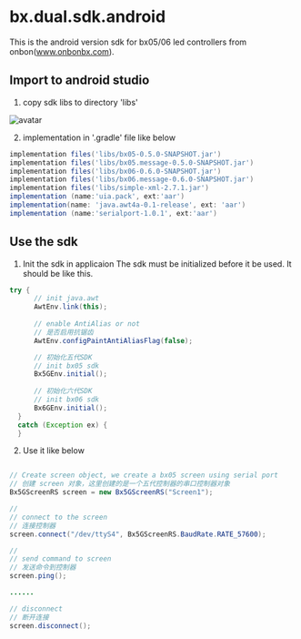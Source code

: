 # bx.dual.sdk.android
This is the android version sdk for bx05/06 led controllers from onbon(www.onbonbx.com).

## Import to android studio
1. copy sdk libs to directory 'libs'

![avatar](https://github.com/onbonlab/bx.dual.sdk.android/blob/master/doc/pic/copy%20libs.png)


2. implementation  in '.gradle' file like below
```gradle
implementation files('libs/bx05-0.5.0-SNAPSHOT.jar')
implementation files('libs/bx05.message-0.5.0-SNAPSHOT.jar')
implementation files('libs/bx06-0.6.0-SNAPSHOT.jar')
implementation files('libs/bx06.message-0.6.0-SNAPSHOT.jar')
implementation files('libs/simple-xml-2.7.1.jar')
implementation (name:'uia.pack', ext:'aar')
implementation(name: 'java.awt4a-0.1-release', ext: 'aar')
implementation (name:'serialport-1.0.1', ext:'aar')

```

## Use the sdk
1. Init the sdk in applicaion 
The sdk must be initialized before it be used. It should be like this.
```java
try {
      // init java.awt
      AwtEnv.link(this);   
      
      // enable AntiAlias or not
      // 是否启用抗锯齿
      AwtEnv.configPaintAntiAliasFlag(false);     

      // 初始化五代SDK
      // init bx05 sdk
      Bx5GEnv.initial();
  
      // 初始化六代SDK
      // init bx06 sdk
      Bx6GEnv.initial();
  }
  catch (Exception ex) {
  }

```

2. Use it like below
```java

// Create screen object, we create a bx05 screen using serial port
// 创建 screen 对象，这里创建的是一个五代控制器的串口控制器对象
Bx5GScreenRS screen = new Bx5GScreenRS("Screen1");

//
// connect to the screen
// 连接控制器
screen.connect("/dev/ttyS4", Bx5GScreenRS.BaudRate.RATE_57600);

// 
// send command to screen
// 发送命令到控制器
screen.ping();

......

// disconnect
// 断开连接
screen.disconnect();
```


